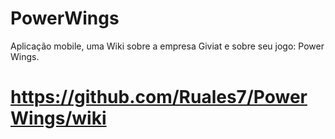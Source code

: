 # PowerWings
Aplicação mobile, uma Wiki sobre a empresa Giviat e sobre seu jogo:  Power Wings. 
# https://github.com/Ruales7/PowerWings/wiki
